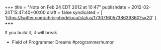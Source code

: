 +++
title = "Note on Feb 24 EDT 2012 at 10:47"
publishdate = 2012-02-24T15:47:40+00:00
draft = false
syndicated = [ 'https://twitter.com/chrisjohndeluca/status/173071605738639360?s=20' ]
+++

If you build it, it will break
- Field of Programmer Dreams
#programmerhumor
